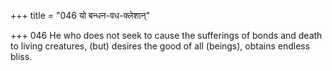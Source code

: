 +++
title = "046 यो बन्धन-वध-क्लेशान्"

+++
046	He who does not seek to cause the sufferings of bonds and death to living creatures, (but) desires the good of all (beings), obtains endless bliss.